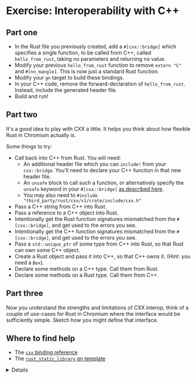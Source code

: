 # Exercise: Interoperability with C++

## Part one

* In the Rust file you previously created, add a `#[cxx::bridge]` which specifies a single function,
  to be called from C++, called `hello_from_rust`, taking no parameters and returning
  no value.
* Modify your previous `hello_from_rust` function to remove `extern "C"` and `#[no_mangle]`.
  This is now just a standard Rust function.
* Modify your `gn` target to build these bindings.
* In your C++ code, remove the forward-declaration of `hello_from_rust`. Instead, include
  the generated header file.
* Build and run!

## Part two

It's a good idea to play with CXX a little. It helps you think about how flexible
Rust in Chromium actually is.

Some things to try:

* Call back into C++ from Rust. You will need:
  * An additional header file which you can `include!` from your `cxx::bridge`.
    You'll need to declare your C++ function in that new header file.
  * An `unsafe` block to call such a function, or alternatively specify the `unsafe`
    keyword in your `#[cxx::bridge]` [as described here][0].
  * You may also need to `#include "third_party/rust/cxx/v1/crate/include/cxx.h"`
* Pass a C++ string from C++ into Rust.
* Pass a reference to a C++ object into Rust.
* Intentionally get the Rust function signatures mismatched from the `#[cxx::bridge]`,
  and get used to the errors you see.
* Intentionally get the C++ function signatures mismatched from the `#[cxx::bridge]`,
  and get used to the errors you see.
* Pass a `std::unique_ptr` of some type from C++ into Rust, so that Rust
  can own some C++ object.
* Create a Rust object and pass it into C++, so that C++ owns it. (Hint:
  you need a `Box`).
* Declare some methods on a C++ type. Call them from Rust.
* Declare some methods on a Rust type. Call them from C++.

## Part three

Now you understand the strengths and limitations of CXX interop, think of
a couple of use-cases for Rust in Chromium where the interface would be
sufficiently simple. Sketch how you might define that interface.

## Where to find help

* The [`cxx` binding reference][1]
* The [`rust_static_library` gn template][2]

<details>
As students explore Part Two, they're bound to have lots of questions about how
to achieve these things, and also how CXX works behind the scenes.

Some of the questions you may encounter:
* I'm seeing a problem initializing a variable of type X with type Y, where
  X and Y are both function types.
  This is because your C++ function doesn't quite match the declaration in your
  `cxx::bridge`.
* I seem to be able to freely convert C++ references into Rust references.
  Doesn't that risk UB?
  For CXX's _opaque_ types, no, because they are zero-sized. For CXX trivial types
  yes, it's _possible_ to cause UB, although CXX's design makes it quite
  difficult to craft such an example.
</details>


[0]: https://cxx.rs/extern-c++.html#functions-and-member-functions
[1]: https://cxx.rs/bindings.html
[2]: https://source.chromium.org/chromium/chromium/src/+/main:build/rust/rust_static_library.gni;l=16